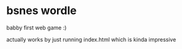 # bsnes wordle
babby first web game :)

actually works by just running index.html which is kinda impressive
